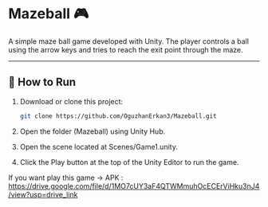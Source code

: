# Mazeball 🎮

A simple maze ball game developed with Unity. The player controls a ball using the arrow keys and tries to reach the exit point through the maze.

---

## 🚀 How to Run

1. Download or clone this project:
   ```bash
   git clone https://github.com/OguzhanErkan3/Mazeball.git
   
2. Open the folder (Mazeball) using Unity Hub.

3. Open the scene located at Scenes/Game1.unity.

4. Click the Play button at the top of the Unity Editor to run the game.


If you want play this game -> APK : https://drive.google.com/file/d/1MO7cUY3aF4QTWMmuhOcECErViHku3nJ4/view?usp=drive_link 
